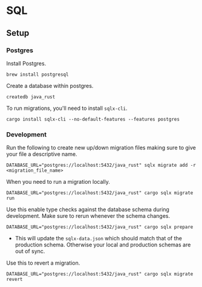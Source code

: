 # SQL

## Setup

### Postgres
Install Postgres.

    brew install postgresql

Create a database within postgres.

    createdb java_rust

To run migrations, you'll need to install `sqlx-cli`.

    cargo install sqlx-cli --no-default-features --features postgres

### Development

Run the following to create new up/down migration files making sure to give your file a descriptive name.

    DATABASE_URL="postgres://localhost:5432/java_rust" sqlx migrate add -r <migration_file_name>

When you need to run a migration locally.

    DATABASE_URL="postgres://localhost:5432/java_rust" cargo sqlx migrate run

Use this enable type checks against the database schema during development. Make sure to rerun whenever the schema changes.

    DATABASE_URL="postgres://localhost:5432/java_rust" cargo sqlx prepare

- This will update the `sqlx-data.json` which should match that of the production schema. Otherwise your local and production schemas are out of sync.

Use this to revert a migration.

    DATABASE_URL="postgres://localhost:5432/java_rust" cargo sqlx migrate revert
